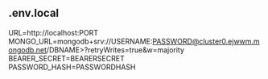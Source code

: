 ## .env.local

URL=http://localhost:PORT<br />
MONGO_URL=mongodb+srv://USERNAME:PASSWORD@cluster0.ejwwm.mongodb.net/DBNAME>?retryWrites=true&w=majority<br />
BEARER_SECRET=BEARERSECRET<br />
PASSWORD_HASH=PASSWORDHASH<br />
